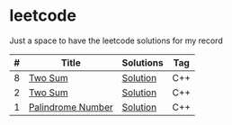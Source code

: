 # leetcode
Just a space to have the leetcode solutions for my record

|  #  |      Title     |   Solutions   | Tag                   
|-----|----------------|---------------|-------------
|8|[Two Sum](https://leetcode.com/problems/two-sum/)|[Solution](cpp/1.cpp) | C++
|2|[Two Sum](https://leetcode.com/problems/two-sum/)|[Solution](cpp/1.cpp) | C++
|1|[Palindrome Number](https://leetcode.com/problems/palindrome-number/)|[Solution](cpp/8.cpp) | C++
